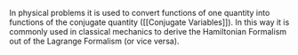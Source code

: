 In physical problems it is used to convert functions of one quantity into functions of the conjugate quantity ([[Conjugate Variables]]). In this way it is commonly used in classical mechanics to derive the Hamiltonian Formalism out of the Lagrange Formalism (or vice versa).